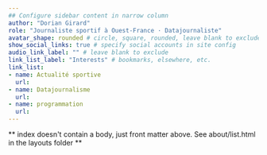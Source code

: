 ```yaml
---
## Configure sidebar content in narrow column
author: "Dorian Girard"
role: "Journaliste sportif à Ouest-France · Datajournaliste"
avatar_shape: rounded # circle, square, rounded, leave blank to exclude
show_social_links: true # specify social accounts in site config
audio_link_label: "" # leave blank to exclude
link_list_label: "Interests" # bookmarks, elsewhere, etc.
link_list:
- name: Actualité sportive
  url: 
- name: Datajournalisme
  url: 
- name: programmation
  url: 
---
```


** index doesn't contain a body, just front matter above.
See about/list.html in the layouts folder **